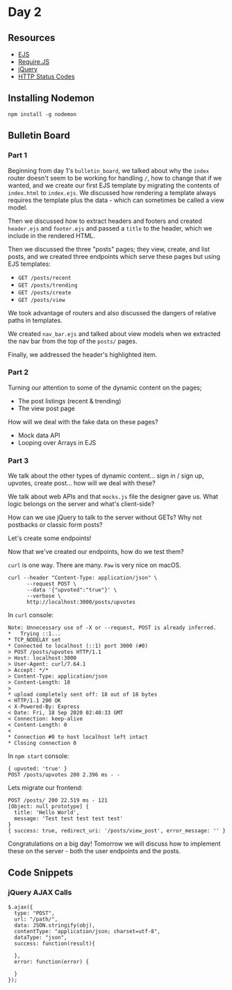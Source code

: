 # Day 2

## Resources

- [EJS](https://ejs.co/)
- [Require.JS](https://requirejs.org/)
- [jQuery](https://jquery.com/)
- [HTTP Status Codes](https://en.wikipedia.org/wiki/List_of_HTTP_status_codes)

## Installing Nodemon

```
npm install -g nodemon
```

## Bulletin Board

### Part 1

Beginning from day 1's `bulletin_board`, we talked about why the `index` router doesn't seem to be working for handling `/`, how to change that if we wanted, and we create our first EJS template by migrating the contents of `index.html` to `index.ejs`. We discussed how rendering a template always requires the template plus the data - which can sometimes be called a view model.

Then we discussed how to extract headers and footers and created `header.ejs` and `footer.ejs` and passed a `title` to the header, which we include in the rendered HTML.

Then we discussed the three "posts" pages; they view, create, and list posts, and we created three endpoints which serve these pages but using EJS templates:

- `GET /posts/recent`
- `GET /posts/trending`
- `GET /posts/create`
- `GET /posts/view`

We took advantage of routers and also discussed the dangers of relative paths in templates.

We created `nav_bar.ejs` and talked about view models when we extracted the nav bar from the top of the `posts/` pages.

Finally, we addressed the header's highlighted item.

### Part 2

Turning our attention to some of the dynamic content on the pages;

- The post listings (recent & trending)
- The view post page

How will we deal with the fake data on these pages?

- Mock data API
- Looping over Arrays in EJS

### Part 3

We talk about the other types of dynamic content... sign in / sign up, upvotes, create post... how will we deal with these?

We talk about web APIs and that `mocks.js` file the designer gave us.  What logic belongs on the server and what's client-side?

How can we use jQuery to talk to the server without GETs? Why not postbacks or classic form posts?

Let's create some endpoints!

Now that we've created our endpoints, how do we test them?

`curl` is one way. There are many. `Paw` is very nice on macOS. 

```
curl --header "Content-Type: application/json" \
      --request POST \
      --data '{"upvoted":"true"}' \
      --verbose \
      http://localhost:3000/posts/upvotes
```

In `curl` console:

```
Note: Unnecessary use of -X or --request, POST is already inferred.
*   Trying ::1...
* TCP_NODELAY set
* Connected to localhost (::1) port 3000 (#0)
> POST /posts/upvotes HTTP/1.1
> Host: localhost:3000
> User-Agent: curl/7.64.1
> Accept: */*
> Content-Type: application/json
> Content-Length: 18
>
* upload completely sent off: 18 out of 18 bytes
< HTTP/1.1 200 OK
< X-Powered-By: Express
< Date: Fri, 18 Sep 2020 02:40:33 GMT
< Connection: keep-alive
< Content-Length: 0
<
* Connection #0 to host localhost left intact
* Closing connection 0
```

In `npm start` console:

```
{ upvoted: 'true' }
POST /posts/upvotes 200 2.396 ms - -
```

Lets migrate our frontend:

```
POST /posts/ 200 22.519 ms - 121
[Object: null prototype] {
  title: 'Hello World',
  message: 'Test test test test test'
}
{ success: true, redirect_uri: '/posts/view_post', error_message: '' }
```

Congratulations on a big day! Tomorrow we will discuss how to implement these on the server - both the user endpoints and the posts.

## Code Snippets

### jQuery AJAX Calls

```
$.ajax({
  type: "POST",
  url: "/path/",
  data: JSON.stringify(obj),
  contentType: "application/json; charset=utf-8",
  dataType: "json",
  success: function(result){
    
  },
  error: function(error) {
    
  }
});
```
